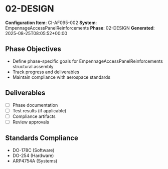 # 02-DESIGN

**Configuration Item**: CI-AF095-002
**System**: EmpennageAccessPanelReinforcements
**Phase**: 02-DESIGN
**Generated**: 2025-08-25T08:05:52+00:00

## Phase Objectives
- Define phase-specific goals for EmpennageAccessPanelReinforcements structural assembly
- Track progress and deliverables
- Maintain compliance with aerospace standards

## Deliverables
- [ ] Phase documentation
- [ ] Test results (if applicable)
- [ ] Compliance artifacts
- [ ] Review approvals

## Standards Compliance
- DO-178C (Software)
- DO-254 (Hardware)
- ARP4754A (Systems)

